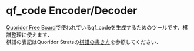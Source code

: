 # qf_code Encoder/Decoder
[Quoridor Free Board](https://www.quoridorfansite.com/tools/freeboard.html)で使われているqf_codeを生成するためのツールです．棋譜整理に使えます．  
棋譜の表記はQuoridor Stratsの[棋譜の書き方](https://quoridorstrats.wordpress.com/notation/)を参照してください．